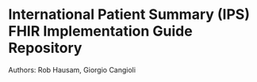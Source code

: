 # International Patient Summary (IPS) FHIR Implementation Guide Repository

Authors: Rob Hausam, Giorgio Cangioli

